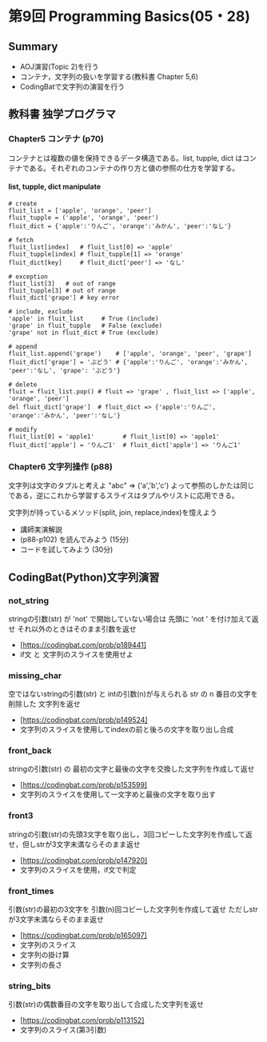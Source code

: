 # 第9回 Programming Basics(05・28)

## Summary

- AOJ演習(Topic 2)を行う
- コンテナ，文字列の扱いを学習する(教科書 Chapter 5,6)
- CodingBatで文字列の演習を行う


## 教科書 独学プログラマ

### Chapter5 コンテナ (p70)

コンテナとは複数の値を保持できるデータ構造である。list, tupple, dict はコンテナである。それぞれのコンテナの作り方と値の参照の仕方を学習する。

#### list, tupple, dict manipulate
```
# create
fluit_list = ['apple', 'orange', 'peer']
fluit_tupple = ('apple', 'orange', 'peer')
fluit_dict = {'apple':'りんご', 'orange':'みかん', 'peer':'なし'}

# fetch
fluit_list[index]   # fluit_list[0] => 'apple'
fluit_tupple[index] # fluit_tupple[1] => 'orange'
fluit_dict[key]     # fluit_dict['peer'] => 'なし'

# exception
fluit_list[3]   # out of range
fluit_tupple[3] # out of range
fluit_dict['grape'] # key error

# include, exclude
'apple' in fluit_list     # True (include)
'grape' in fluit_tupple   # False (exclude)
'grape' not in fluit_dict # True (exclude)

# append
fluit_list.append('grape')    # ['apple', 'orange', 'peer', 'grape']
fluit_dict['grape'] = 'ぶどう' # {'apple':'りんご', 'orange':'みかん', 'peer':'なし', 'grape': 'ぶどう'}

# delete
fluit = fluit_list.pop() # fluit => 'grape' , fluit_list => ['apple', 'orange', 'peer']
del fluit_dict['grape']  # fluit_dict => {'apple':'りんご', 'orange':'みかん', 'peer':'なし'}

# modify
fluit_list[0] = 'apple1'        # fluit_list[0] => 'apple1'
fluit_dict['apple'] = 'りんご1'  # fluit_dict['apple'] => 'りんご1'

```

### Chapter6 文字列操作 (p88)

文字列は文字のタプルと考えよ "abc" => ('a','b','c') よって参照のしかたは同じである，逆にこれから学習するスライスはタプルやリストに応用できる。

文字列が持っているメソッド(split, join, replace,index)を憶えよう

- 講師実演解説
- (p88-p102) を読んでみよう (15分)
- コードを試してみよう (30分)

## CodingBat(Python)文字列演習

### not_string

stringの引数(str) が 'not' で開始していない場合は
先頭に 'not ' を付け加えて返せ
それ以外のときはそのまま引数を返せ

- [https://codingbat.com/prob/p189441]
- if文 と 文字列のスライスを使用せよ

### missing_char

空ではないstringの引数(str) と intの引数(n)が与えられる
str の n 番目の文字を削除した 文字列を返せ
- [https://codingbat.com/prob/p149524]
- 文字列のスライスを使用してindexの前と後ろの文字を取り出し合成

### front_back

stringの引数(str) の 最初の文字と最後の文字を交換した文字列を作成して返せ

- [https://codingbat.com/prob/p153599]
- 文字列のスライスを使用して一文字めと最後の文字を取り出す

### front3

stringの引数(str)の先頭3文字を取り出し，3回コピーした文字列を作成して返せ，但しstrが3文字未満ならそのまま返せ

- [https://codingbat.com/prob/p147920]
- 文字列のスライスを使用，if文で判定

### front_times

引数(str)の最初の3文字を 引数(n)回コピーした文字列を作成して返せ
ただしstrが3文字未満ならそのまま返せ

- [https://codingbat.com/prob/p165097]
- 文字列のスライス
- 文字列の掛け算
- 文字列の長さ

### string_bits

引数(str)の偶数番目の文字を取り出して合成した文字列を返せ

- [https://codingbat.com/prob/p113152]
- 文字列のスライス(第3引数)
